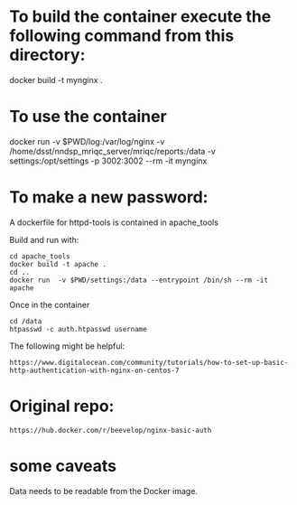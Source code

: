 # To build the container execute the following command from this directory:
docker build -t mynginx .

# To use the container
docker run -v $PWD/log:/var/log/nginx -v /home/dsst/nndsp_mriqc_server/mriqc/reports:/data -v settings:/opt/settings -p 3002:3002  --rm -it  mynginx

# To make a new password:

A dockerfile for httpd-tools is contained in apache_tools

Build and run with:

	cd apache_tools
	docker build -t apache .
	cd ..
	docker run  -v $PWD/settings:/data --entrypoint /bin/sh --rm -it apache

Once in the container

	cd /data
	htpasswd -c auth.htpasswd username

The following might be helpful:

`https://www.digitalocean.com/community/tutorials/how-to-set-up-basic-http-authentication-with-nginx-on-centos-7`

# Original repo:
`https://hub.docker.com/r/beevelop/nginx-basic-auth`




# some caveats
Data needs to be readable from the Docker image.
